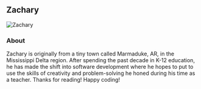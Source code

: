 ## Zachary
![Zachary](mepic.jpg)

### About
Zachary is originally from a tiny town called Marmaduke, AR, in the Mississippi Delta region.  After spending the past decade in K-12 education, he has made the shift into software development where he hopes to put to use the skills of creativity and problem-solving he honed during his time as a teacher. 
Thanks for reading!  Happy coding!